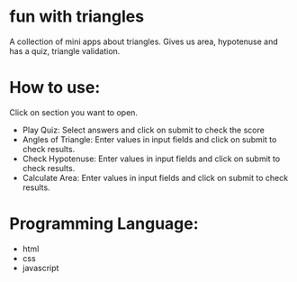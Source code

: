 # fun with triangles
 A collection of mini apps about triangles. Gives us area, hypotenuse and has a quiz, triangle validation.
# How to use:
Click on section you want to open.
* Play Quiz: Select answers and click on submit to check the score
* Angles of Triangle: Enter values in input fields and click on submit to check results.
* Check Hypotenuse: Enter values in input fields and click on submit to check results.
* Calculate Area: Enter values in input fields and click on submit to check results.
# Programming Language:
* html
* css
* javascript

